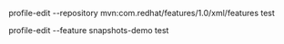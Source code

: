 profile-edit --repository mvn:com.redhat/features/1.0/xml/features  test

profile-edit --feature snapshots-demo test

